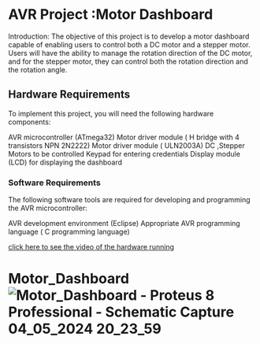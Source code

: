 <h1>AVR Project :Motor Dashboard</h1>
Introduction: The objective of this project is to develop a motor dashboard capable of enabling users to control both a DC motor and a stepper motor. Users will have the ability to manage the rotation direction of the DC motor, and for the stepper motor, they can control both the rotation direction and the rotation angle.
<h2>Hardware Requirements </h2>
To implement this project, you will need the following hardware components:

AVR microcontroller (ATmega32)
Motor driver module ( H bridge with 4 transistors NPN 2N2222)
Motor driver module ( ULN2003A)
DC ,Stepper  Motors to be controlled
Keypad for entering credentials
Display module (LCD) for displaying the dashboard

<h3>Software Requirements</h3>
The following software tools are required for developing and programming the AVR microcontroller:

AVR development environment (Eclipse)
Appropriate AVR programming language ( C programming language)



<a href= "https://drive.google.com/drive/folders/1-1eZUT2UKMuMEmf_uYxAbNXSlpY1ka50">click here to see the video of the hardware running</a>

























# Motor_Dashboard![Motor_Dashboard - Proteus 8 Professional - Schematic Capture 04_05_2024 20_23_59](https://github.com/walid31000/Motor_Dashboard/assets/95383146/855f9432-1280-4fec-a3b1-d49e8b3c15e9)
